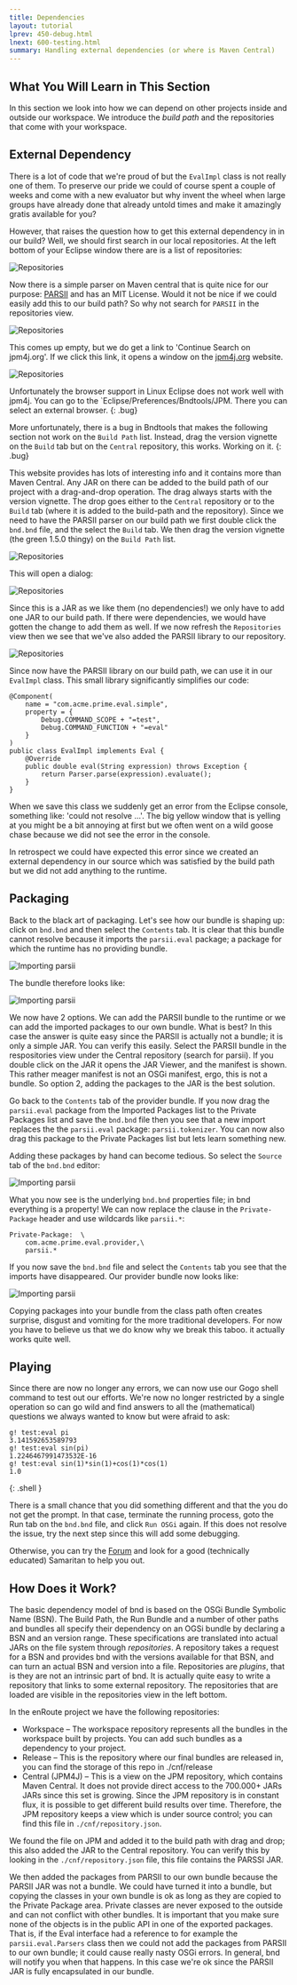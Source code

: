 ```yaml
---
title: Dependencies
layout: tutorial
lprev: 450-debug.html
lnext: 600-testing.html
summary: Handling external dependencies (or where is Maven Central)
---
```


## What You Will Learn in This Section

In this section we look into how we can depend on other projects inside and outside our workspace. We introduce the _build path_ and the repositories that come with your workspace.

## External Dependency
There is a lot of code that we're proud of but the `EvalImpl` class is not really one of them. To preserve our pride we could of course spent a couple of weeks and come with a new evaluator but why invent the wheel when large groups have already done that already untold times and make it amazingly gratis available for you?

However, that raises the question how to get this external dependency in in our build? Well, we should first search in our local repositories. At the left bottom of your Eclipse window there are is a list of repositories:

![Repositories](/img/tutorial_base/dependencies-repo-0.png)

Now there is a simple parser on Maven central that is quite nice for our purpose: [PARSII][1] and has an MIT License. Would it not be nice if we could easily add this to our build path? So why not search for `PARSII` in the repositories view.

![Repositories](/img/tutorial_base/dependencies-repo-1.png)

This comes up empty, but we do get a link to 'Continue Search on jpm4j.org'. If we click this link, it opens a window on the [jpm4j.org](jpm4j.org) website.

![Repositories](/img/tutorial_base/dependencies-repo-2.png)

Unfortunately the browser support in Linux Eclipse does not work well with jpm4j. You can go to the `Eclipse/Preferences/Bndtools/JPM. There you can select an external browser.
{: .bug}

More unfortunately, there is a bug in Bndtools that makes the following section not work on the `Build Path` list. Instead, drag the version vignette on the `Build` tab but on the `Central` repository, this works. Working on it. 
{: .bug}

This website provides has lots of interesting info and it contains more than Maven Central. Any JAR on there can be added to the build path of our project with a drag-and-drop operation. The drag always starts with the version vignette. The drop goes either to the `Central` repository or to the `Build` tab (where it is added to the build-path and the repository). Since we need to have the PARSII parser on our build path we first double click the `bnd.bnd` file, and the select the `Build` tab. We then drag the version vignette (the green 1.5.0 thingy) on the `Build Path` list. 

![Repositories](/img/tutorial_base/dependencies-repo-3.png)


This will open a dialog: 

![Repositories](/img/tutorial_base/dependencies-repo-4.png)

Since this is a JAR as we like them (no dependencies!) we only have to add one JAR to our build path. If there were dependencies, we would have gotten the change to add them as well. If we now refresh the `Repositories` view then we see that we've also added the PARSII library to our repository.

![Repositories](/img/tutorial_base/dependencies-repo-5.png)

Since now have the PARSII library on our build path, we can use it in our `EvalImpl` class. This small library significantly simplifies our code:

	@Component(
		name = "com.acme.prime.eval.simple", 
		property = {
			Debug.COMMAND_SCOPE + "=test", 
			Debug.COMMAND_FUNCTION + "=eval" 
		}
	)
	public class EvalImpl implements Eval {
		@Override
		public double eval(String expression) throws Exception {
			return Parser.parse(expression).evaluate();
		}	
	}

When we save this class we suddenly get an error from the Eclipse console, something like: 'could not resolve ...'. The big yellow window that is yelling at you might be a bit annoying at first but we often went on a wild goose chase because we did not see the error in the console. 

In retrospect we could have expected this error since we created an external dependency in our source which was satisfied by the build path but we did not add anything to the runtime.

## Packaging

Back to the black art of packaging. Let's see how our bundle is shaping up: click on `bnd.bnd` and then select the `Contents` tab. It is clear that this bundle cannot resolve because it imports the `parsii.eval` package; a package for which the runtime has no providing bundle.

![Importing parsii](/img/tutorial_base/dependencies-pack-0.png)

The bundle therefore looks like:

![Importing parsii](/img/tutorial_base/dependencies-pack-1.png)

We now have 2 options. We can add the PARSII bundle to the runtime or we can add the imported packages to our own bundle. What is best? In this case the answer is quite easy since the PARSII is actually not a bundle; it is only a simple JAR. You can verify this easily. Select the PARSII bundle in the respositories view under the Central repository (search for parsii). If you double click on the JAR it opens the JAR Viewer, and the manifest is shown. This rather meager manifest is not an OSGi manifest, ergo, this is not a bundle. So option 2, adding the packages to the JAR is the best solution.

Go back to the `Contents` tab of the provider bundle. If you now drag the `parsii.eval` package from the Imported Packages list to the Private Packages list and save the `bnd.bnd` file then you see that a new import replaces the the `parsii.eval` package: `parsii.tokenizer`. You can now also drag this package to the Private Packages list but lets learn something new.

Adding these packages by hand can become tedious. So select the `Source` tab of the `bnd.bnd` editor:

![Importing parsii](/img/tutorial_base/dependencies-pack-2.png)

What you now see is the underlying `bnd.bnd` properties file; in bnd everything is a property! We can now replace the clause in the `Private-Package` header and use wildcards like `parsii.*`:

	Private-Package:  \
		com.acme.prime.eval.provider,\
		parsii.*

If you now save the `bnd.bnd` file and select the `Contents` tab you see that the imports have disappeared. Our provider bundle now looks like:

![Importing parsii](/img/tutorial_base/dependencies-pack-3.png)

Copying packages into your bundle from the class path often creates surprise, disgust and vomiting for the more traditional developers. For now you have to believe us that we do know why we break this taboo. it actually works quite well.

## Playing

Since there are now no longer any errors, we can now use our Gogo shell command to test out our efforts. We're now no longer restricted by a single operation so can go wild and find answers to all the (mathematical) questions we always wanted to know but were afraid to ask:

	g! test:eval pi
	3.141592653589793
	g! test:eval sin(pi)
	1.2246467991473532E-16
	g! test:eval sin(1)*sin(1)+cos(1)*cos(1)
	1.0
{: .shell }
	
There is a small chance that you did something different and that the you do not get the prompt. In that case, terminate the running process, goto the Run tab on the `bnd.bnd` file, and click `Run OSGi` again. If this does not resolve the issue, try the next step since this will add some debugging.

Otherwise, you can try the [Forum](/forum.html) and look for a good (technically educated) Samaritan to help you out.

## How Does it Work?

The basic dependency model of bnd is based on the OSGi Bundle Symbolic Name (BSN). The Build Path, the Run Bundle and a number of other paths and bundles all specify their dependency on an OGSi bundle by declaring a BSN and an version range. These specifications are translated into actual JARs on the file system through _repositories_. A repository takes a request for a BSN and provides bnd with the versions available for that BSN, and can turn an actual BSN and version into a file. Repositories are _plugins_, that is they are not an intrinsic part of bnd. It is actually quite easy to write a repository that links to some external repository. The repositories that are loaded are visible in the repositories view in the left bottom.

In the enRoute project we have the following repositories:

* Workspace – The workspace repository represents all the bundles in the workspace built by projects. You can add such bundles as a dependency to your project.
* Release – This is the repository where our final bundles are released in, you can find the storage of this repo in ./cnf/release
* Central (JPM4J) – This is a view on the JPM repository, which contains Maven Central. It does not provide direct access to the 700.000+ JARs JARs since this set is growing. Since the JPM repository is in constant flux, it is possible to get different build results over time. Therefore, the JPM repository keeps a view which is under source control; you can find this file in `./cnf/repository.json`.

We found the file on JPM and added it to the build path with drag and drop; this also added the JAR to the Central repository. You can verify this by looking in the `./cnf/repository.json` file, this file contains the PARSSI JAR.

We then added the packages from PARSII to our own bundle because the PARSII JAR was not a bundle. We could have turned it into a bundle, but copying the classes in your own bundle is ok as long as they are copied to the Private Package area. Private classes are never exposed to the outside and can not conflict with other bundles. It is important that you make sure none of the objects is in the public API in one of the exported packages. That is, if the Eval interface had a reference to for example the `parsii.eval.Parsers` class then we could not add the packages from PARSII to our own bundle; it could cause really nasty OSGi errors. In general, bnd will notify you when that happens. In this case we're ok since the PARSII JAR is fully encapsulated in our bundle.

[1]: https://github.com/scireum/parsii
